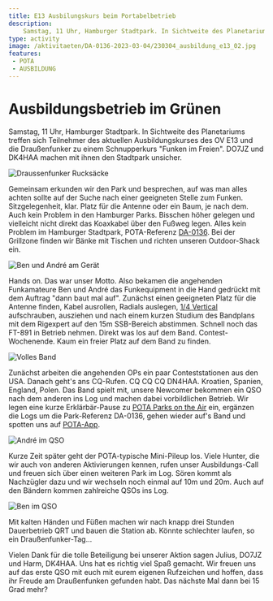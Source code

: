 ```yaml
---
title: E13 Ausbilungskurs beim Portabelbetrieb
description: 
    Samstag, 11 Uhr, Hamburger Stadtpark. In Sichtweite des Planetariums treffen sich Teilnehmer des aktuellen Ausbildungskurses des OV E13 und die Draußenfunker zu einem Schnupperkurs "Funken im Freien". DO7JZ und DK4HAA machen mit ihnen den Stadtpark unsicher.
type: activity
image: /aktivitaeten/DA-0136-2023-03-04/230304_ausbildung_e13_02.jpg
features:
 - POTA
 - AUSBILDUNG
---
```


# Ausbildungsbetrieb im Grünen

Samstag, 11 Uhr, Hamburger Stadtpark. In Sichtweite des Planetariums treffen sich Teilnehmer des aktuellen Ausbildungskurses des OV E13 und die Draußenfunker zu einem Schnupperkurs "Funken im Freien". DO7JZ und DK4HAA machen mit ihnen den Stadtpark unsicher.

![Draussenfunker Rucksäcke](/aktivitaeten/DA-0136-2023-03-04/230304_ausbildung_e13_04.jpg)


Gemeinsam erkunden wir den Park und besprechen, auf was man alles achten sollte auf der Suche nach einer geeigneten Stelle zum Funken. Sitzgelegenheit, klar. Platz für die Antenne oder ein Baum, je nach dem. Auch kein Problem in den Hamburger Parks. Bisschen höher gelegen und vielleicht nicht direkt das Koaxkabel über den Fußweg legen. Alles kein Problem im Hamburger Stadtpark, POTA-Referenz [DA-0136](https://pota.app/#/park/DA-0136). Bei der Grillzone finden wir Bänke mit Tischen und richten unseren Outdoor-Shack ein.

![Ben und André am Gerät](/aktivitaeten/DA-0136-2023-03-04/230304_ausbildung_e13_02.jpg)

Hands on. Das war unser Motto. Also bekamen die angehenden Funkamateure Ben und André das Funkequipment in die Hand gedrückt mit dem Auftrag "dann baut mal auf". Zunächst einen geeigneten Platz für die Antenne finden, Kabel ausrollen, Radials auslegen, [1/4 Vertical](/diy/teleskop-viertelwellen-vertical.html) aufschrauben, ausziehen und nach einem kurzen Studium des Bandplans mit dem Rigexpert auf den 15m SSB-Bereich abstimmen. Schnell noch das FT-891 in Betrieb nehmen. Direkt was los auf dem Band. Contest-Wochenende. Kaum ein freier Platz auf dem Band zu finden.

![Volles Band](/aktivitaeten/DA-0136-2023-03-04/230304_ausbildung_e13_03.jpg)

Zunächst arbeiten die angehenden OPs ein paar Conteststationen aus den USA. Danach geht's ans CQ-Rufen. CQ CQ CQ DN4HAA. Kroatien, Spanien, England, Polen. Das Band spielt mit, unsere Newcomer bekommen ein QSO nach dem anderen ins Log und machen dabei vorbildlichen Betrieb. Wir legen eine kurze Erklärbär-Pause zu [POTA Parks on the Air](https://parksontheair.com/) ein, ergänzen die Logs um die Park-Referenz DA-0136, gehen wieder auf's Band und spotten uns auf [POTA-App](https://pota.app/#).

![André im QSO](/aktivitaeten/DA-0136-2023-03-04/230304_ausbildung_e13_01.jpg)

Kurze Zeit später geht der POTA-typische Mini-Pileup los. Viele Hunter, die wir auch von anderen Aktivierungen kennen, rufen unser Ausbildungs-Call und freuen sich über einen weiteren Park im Log. Sören kommt als Nachzügler dazu und wir wechseln noch einmal auf 10m und 20m. Auch auf den Bändern kommen zahlreiche QSOs ins Log. 

![Ben im QSO](/aktivitaeten/DA-0136-2023-03-04/230304_ausbildung_e13_05.jpg)

Mit kalten Händen und Füßen machen wir nach knapp drei Stunden Dauerbetrieb QRT und bauen die Station ab. Könnte schlechter laufen, so ein Draußenfunker-Tag...

Vielen Dank für die tolle Beteiligung bei unserer Aktion sagen Julius, DO7JZ und Harm, DK4HAA. Uns hat es richtig viel Spaß gemacht. Wir freuen uns auf das erste QSO mit euch mit eurem eigenen Rufzeichen und hoffen, dass ihr Freude am Draußenfunken gefunden habt. Das nächste Mal dann bei 15 Grad mehr? 

